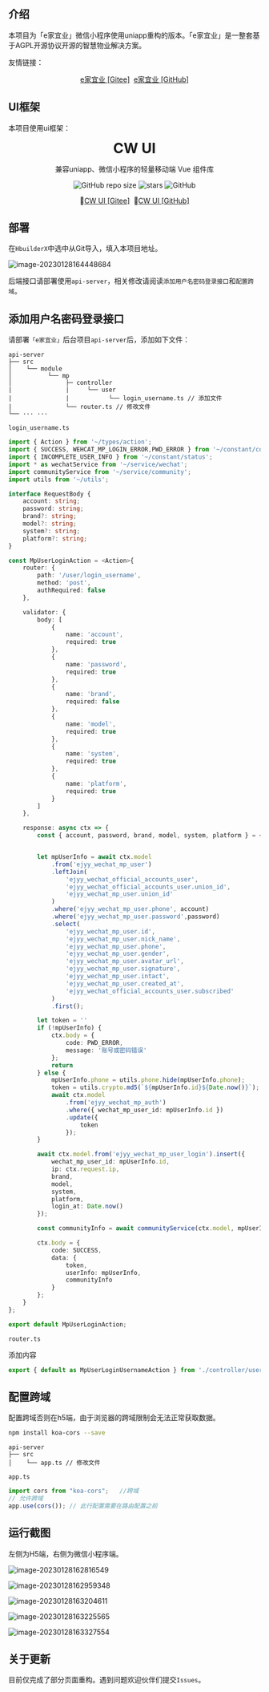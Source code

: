 ## 介绍

本项目为「e家宜业」微信小程序使用uniapp重构的版本。「e家宜业」是一整套基于AGPL开源协议开源的智慧物业解决方案。

友情链接：

<p align="center">
  <a href="https://gitee.com/chowa/ejyy.git">e家宜业 [Gitee]</a>&nbsp;
  <a href="https://github.com/chowa/ejyy.git">e家宜业 [GitHub]</a>
</p>

## UI框架

本项目使用ui框架：

<div align="center" style="font-weight:bold;font-size:28px">CW UI</div>

<p align="center">兼容uniapp、微信小程序的轻量移动端 Vue 组件库</p>

<p align="center">
    <img alt="GitHub repo size" src="https://img.shields.io/github/repo-size/jarryxy/cw-ui">
    <img src="https://img.shields.io/github/stars/jarryxy/cw-ui-demo?style=flat-square&logo=GitHub" alt="stars" />
    <img alt="GitHub" src="https://img.shields.io/github/license/jarryxy/cw-ui">
</p>
<p align="center">
  🌵<a href="https://gitee.com/jarryxy/cw-ui">CW UI [Gitee]</a>&nbsp;
  🌟<a href="https://github.com/jarryxy/cw-ui">CW UI [GitHub]</a>
</p>


## 部署

在`HbuilderX`中选中从Git导入，填入本项目地址。

![image-20230128164448684](README/image-20230128164448684.png)

后端接口请部署使用`api-server`，相关修改请阅读`添加用户名密码登录接口`和`配置跨域`。

## 添加用户名密码登录接口

请部署`「e家宜业」`后台项目`api-server`后，添加如下文件：

```text
api-server    
├── src
│    └── module
│          └── mp
│               ├─ controller
|               |     └── user
|               |           └── login_username.ts // 添加文件
|               └── router.ts // 修改文件
└── ··· ···
```



`login_username.ts`

```ts
import { Action } from '~/types/action';
import { SUCCESS, WEHCAT_MP_LOGIN_ERROR,PWD_ERROR } from '~/constant/code';
import { INCOMPLETE_USER_INFO } from '~/constant/status';
import * as wechatService from '~/service/wechat';
import communityService from '~/service/community';
import utils from '~/utils';

interface RequestBody {
    account: string;
    password: string;
    brand?: string;
    model?: string;
    system?: string;
    platform?: string;
}

const MpUserLoginAction = <Action>{
    router: {
        path: '/user/login_username',
        method: 'post',
        authRequired: false
    },

    validator: {
        body: [
            {
                name: 'account',
                required: true
            },
            {
                name: 'password',
                required: true
            },
            {
                name: 'brand',
                required: false
            },
            {
                name: 'model',
                required: true
            },
            {
                name: 'system',
                required: true
            },
            {
                name: 'platform',
                required: true
            }
        ]
    },

    response: async ctx => {
        const { account, password, brand, model, system, platform } = <RequestBody>ctx.request.body;


        let mpUserInfo = await ctx.model
            .from('ejyy_wechat_mp_user')
            .leftJoin(
                'ejyy_wechat_official_accounts_user',
                'ejyy_wechat_official_accounts_user.union_id',
                'ejyy_wechat_mp_user.union_id'
            )
            .where('ejyy_wechat_mp_user.phone', account)
            .where('ejyy_wechat_mp_user.password',password)
            .select(
                'ejyy_wechat_mp_user.id',
                'ejyy_wechat_mp_user.nick_name',
                'ejyy_wechat_mp_user.phone',
                'ejyy_wechat_mp_user.gender',
                'ejyy_wechat_mp_user.avatar_url',
                'ejyy_wechat_mp_user.signature',
                'ejyy_wechat_mp_user.intact',
                'ejyy_wechat_mp_user.created_at',
                'ejyy_wechat_official_accounts_user.subscribed'
            )
            .first();

        let token = ''
        if (!mpUserInfo) {
            ctx.body = {
                code: PWD_ERROR,
                message: '账号或密码错误'
            };
            return
        } else {
            mpUserInfo.phone = utils.phone.hide(mpUserInfo.phone);
            token = utils.crypto.md5(`${mpUserInfo.id}${Date.now()}`);
            await ctx.model
                .from('ejyy_wechat_mp_auth')
                .where({ wechat_mp_user_id: mpUserInfo.id })
                .update({
                    token
                });
        }

        await ctx.model.from('ejyy_wechat_mp_user_login').insert({
            wechat_mp_user_id: mpUserInfo.id,
            ip: ctx.request.ip,
            brand,
            model,
            system,
            platform,
            login_at: Date.now()
        });

        const communityInfo = await communityService(ctx.model, mpUserInfo.id);

        ctx.body = {
            code: SUCCESS,
            data: {
                token,
                userInfo: mpUserInfo,
                communityInfo
            }
        };
    }
};

export default MpUserLoginAction;
```

`router.ts`

添加内容

```ts
export { default as MpUserLoginUsernameAction } from './controller/user/login_username';
```

## 配置跨域

配置跨域否则在h5端，由于浏览器的跨域限制会无法正常获取数据。

```sh
npm install koa-cors --save
```

```text
api-server    
├── src
│    └── app.ts // 修改文件
```

`app.ts`

```ts
import cors from "koa-cors";   //跨域
// 允许跨域
app.use(cors()); // 此行配置需要在路由配置之前
```



## 运行截图

左侧为H5端，右侧为微信小程序端。

![image-20230128162816549](README/image-20230128162816549.png)



![image-20230128162959348](README/image-20230128162959348.png)



![image-20230128163204611](README/image-20230128163204611.png)

![image-20230128163225565](README/image-20230128163225565.png)

![image-20230128163327554](README/image-20230128163327554.png)

## 关于更新

目前仅完成了部分页面重构。遇到问题欢迎伙伴们提交`Issues`。
